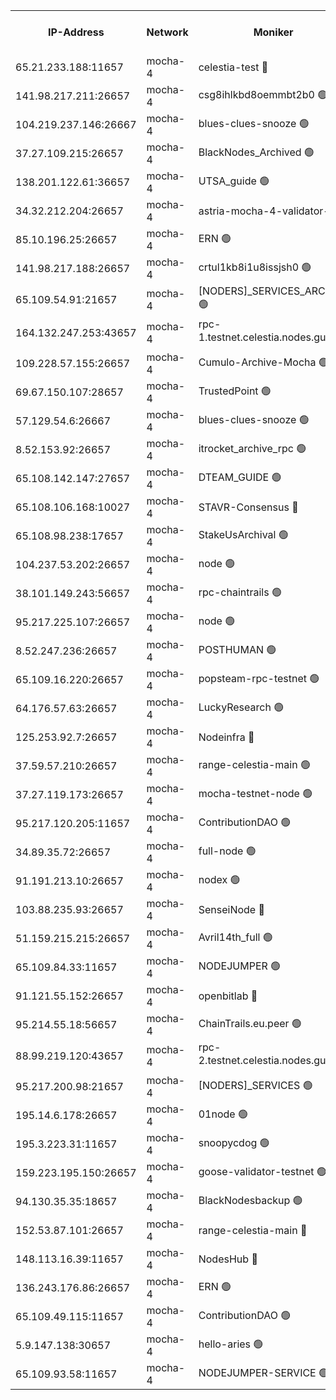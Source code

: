 


<table><tr><th>IP-Address</th><th>Network</th><th>Moniker</th><th>Latest Block Height</th><th>Earliest Block Height</th><th>Catching Up</th><th>Tx Index</th><th>Voting Power</th><th>Version</th><th>Scan Time</th></tr><tr><td>65.21.233.188:11657</td><td>mocha-4</td><td>celestia-test 🔴</td><td>4100603</td><td>0</td><td>False</td><td>on</td><td>1000010</td><td>3.2.0-mocha</td><td>2025-01-10T14:06:54.485877967UTC</td></tr><tr><td>141.98.217.211:26657</td><td>mocha-4</td><td>csg8ihlkbd8oemmbt2b0 🟢</td><td>4100572</td><td>1</td><td>False</td><td>on</td><td>0</td><td>3.2.0</td><td>2025-01-10T14:04:14.586934119UTC</td></tr><tr><td>104.219.237.146:26667</td><td>mocha-4</td><td>blues-clues-snooze 🟢</td><td>4100572</td><td>1</td><td>False</td><td>off</td><td>0</td><td>3.2.0-mocha</td><td>2025-01-10T14:04:15.311722735UTC</td></tr><tr><td>37.27.109.215:26657</td><td>mocha-4</td><td>BlackNodes_Archived 🟢</td><td>4100573</td><td>1</td><td>False</td><td>off</td><td>0</td><td>3.2.0</td><td>2025-01-10T14:04:23.835725623UTC</td></tr><tr><td>138.201.122.61:36657</td><td>mocha-4</td><td>UTSA_guide 🟢</td><td>4100574</td><td>1</td><td>False</td><td>on</td><td>0</td><td>3.2.0</td><td>2025-01-10T14:04:26.258560383UTC</td></tr><tr><td>34.32.212.204:26657</td><td>mocha-4</td><td>astria-mocha-4-validator-1 🔴</td><td>4100574</td><td>1</td><td>False</td><td>on</td><td>10509044</td><td>3.1.1</td><td>2025-01-10T14:04:26.571911941UTC</td></tr><tr><td>85.10.196.25:26657</td><td>mocha-4</td><td>ERN 🟢</td><td>4100575</td><td>1</td><td>False</td><td>on</td><td>0</td><td>3.2.0-mocha</td><td>2025-01-10T14:04:33.388878810UTC</td></tr><tr><td>141.98.217.188:26657</td><td>mocha-4</td><td>crtul1kb8i1u8issjsh0 🟢</td><td>4100578</td><td>1</td><td>False</td><td>on</td><td>0</td><td>3.2.0</td><td>2025-01-10T14:04:46.336398706UTC</td></tr><tr><td>65.109.54.91:21657</td><td>mocha-4</td><td>[NODERS]_SERVICES_ARCHIVE 🟢</td><td>4100583</td><td>1</td><td>False</td><td>on</td><td>0</td><td>3.2.0-mocha</td><td>2025-01-10T14:05:11.728217349UTC</td></tr><tr><td>164.132.247.253:43657</td><td>mocha-4</td><td>rpc-1.testnet.celestia.nodes.guru 🟢</td><td>4100586</td><td>1</td><td>False</td><td>on</td><td>0</td><td>3.0.2</td><td>2025-01-10T14:05:26.560661742UTC</td></tr><tr><td>109.228.57.155:26657</td><td>mocha-4</td><td>Cumulo-Archive-Mocha 🟢</td><td>4100588</td><td>1</td><td>False</td><td>on</td><td>0</td><td>3.2.0-mocha</td><td>2025-01-10T14:05:40.043024666UTC</td></tr><tr><td>69.67.150.107:28657</td><td>mocha-4</td><td>TrustedPoint 🟢</td><td>4100589</td><td>1</td><td>False</td><td>on</td><td>0</td><td>3.2.0</td><td>2025-01-10T14:05:42.840256933UTC</td></tr><tr><td>57.129.54.6:26667</td><td>mocha-4</td><td>blues-clues-snooze 🟢</td><td>4100590</td><td>1</td><td>False</td><td>off</td><td>0</td><td>3.2.0-mocha</td><td>2025-01-10T14:05:47.628419504UTC</td></tr><tr><td>8.52.153.92:26657</td><td>mocha-4</td><td>itrocket_archive_rpc 🟢</td><td>4100595</td><td>1</td><td>False</td><td>on</td><td>0</td><td>3.2.0</td><td>2025-01-10T14:06:12.809760237UTC</td></tr><tr><td>65.108.142.147:27657</td><td>mocha-4</td><td>DTEAM_GUIDE 🟢</td><td>4100598</td><td>1</td><td>False</td><td>on</td><td>0</td><td>3.2.0</td><td>2025-01-10T14:06:30.285965155UTC</td></tr><tr><td>65.108.106.168:10027</td><td>mocha-4</td><td>STAVR-Consensus 🔴</td><td>4100603</td><td>1</td><td>False</td><td>on</td><td>102504</td><td>3.2.0-mocha</td><td>2025-01-10T14:06:51.730409216UTC</td></tr><tr><td>65.108.98.238:17657</td><td>mocha-4</td><td>StakeUsArchival 🟢</td><td>4100604</td><td>1</td><td>False</td><td>off</td><td>0</td><td>3.2.0</td><td>2025-01-10T14:06:57.216506976UTC</td></tr><tr><td>104.237.53.202:26657</td><td>mocha-4</td><td>node 🟢</td><td>4100604</td><td>1</td><td>False</td><td>on</td><td>0</td><td>3.0.0-mocha</td><td>2025-01-10T14:07:00.499580902UTC</td></tr><tr><td>38.101.149.243:56657</td><td>mocha-4</td><td>rpc-chaintrails 🟢</td><td>4100605</td><td>1</td><td>False</td><td>on</td><td>0</td><td>3.2.0</td><td>2025-01-10T14:07:03.772200908UTC</td></tr><tr><td>95.217.225.107:26657</td><td>mocha-4</td><td>node 🟢</td><td>4100605</td><td>1</td><td>False</td><td>on</td><td>0</td><td>3.2.0-mocha</td><td>2025-01-10T14:07:04.552473106UTC</td></tr><tr><td>8.52.247.236:26657</td><td>mocha-4</td><td>POSTHUMAN 🟢</td><td>4100606</td><td>1</td><td>False</td><td>on</td><td>0</td><td>3.2.0</td><td>2025-01-10T14:07:09.830440156UTC</td></tr><tr><td>65.109.16.220:26657</td><td>mocha-4</td><td>popsteam-rpc-testnet 🟢</td><td>4100610</td><td>1</td><td>False</td><td>on</td><td>0</td><td>3.2.0-mocha</td><td>2025-01-10T14:07:27.548875869UTC</td></tr><tr><td>64.176.57.63:26657</td><td>mocha-4</td><td>LuckyResearch 🟢</td><td>4100579</td><td>1582001</td><td>False</td><td>off</td><td>0</td><td>3.2.0</td><td>2025-01-10T14:04:55.018564381UTC</td></tr><tr><td>125.253.92.7:26657</td><td>mocha-4</td><td>Nodeinfra 🔴</td><td>4100579</td><td>2070001</td><td>False</td><td>on</td><td>500001</td><td>3.2.0</td><td>2025-01-10T14:04:53.758583405UTC</td></tr><tr><td>37.59.57.210:26657</td><td>mocha-4</td><td>range-celestia-main 🟢</td><td>4100613</td><td>2589477</td><td>False</td><td>off</td><td>0</td><td>3.0.0-mocha</td><td>2025-01-10T14:07:47.845035487UTC</td></tr><tr><td>37.27.119.173:26657</td><td>mocha-4</td><td>mocha-testnet-node 🟢</td><td>4100603</td><td>2631379</td><td>False</td><td>on</td><td>0</td><td>3.1.1-mocha</td><td>2025-01-10T14:06:51.375846120UTC</td></tr><tr><td>95.217.120.205:11657</td><td>mocha-4</td><td>ContributionDAO 🟢</td><td>4100605</td><td>2723055</td><td>False</td><td>on</td><td>0</td><td>3.1.1</td><td>2025-01-10T14:07:02.954764418UTC</td></tr><tr><td>34.89.35.72:26657</td><td>mocha-4</td><td>full-node 🟢</td><td>3140052</td><td>2766149</td><td>False</td><td>on</td><td>0</td><td>2.1.2</td><td>2025-01-10T14:07:14.260376769UTC</td></tr><tr><td>91.191.213.10:26657</td><td>mocha-4</td><td>nodex 🟢</td><td>4100586</td><td>2954501</td><td>False</td><td>off</td><td>0</td><td>3.2.0</td><td>2025-01-10T14:05:27.177545590UTC</td></tr><tr><td>103.88.235.93:26657</td><td>mocha-4</td><td>SenseiNode 🔴</td><td>4100590</td><td>2968001</td><td>False</td><td>off</td><td>100007</td><td>3.2.0-mocha</td><td>2025-01-10T14:05:48.800993395UTC</td></tr><tr><td>51.159.215.215:26657</td><td>mocha-4</td><td>Avril14th_full 🟢</td><td>4100597</td><td>3022001</td><td>False</td><td>on</td><td>0</td><td>3.2.0</td><td>2025-01-10T14:06:21.712513147UTC</td></tr><tr><td>65.109.84.33:11657</td><td>mocha-4</td><td>NODEJUMPER 🟢</td><td>4100605</td><td>3214501</td><td>False</td><td>off</td><td>0</td><td>3.0.0-mocha</td><td>2025-01-10T14:07:04.182893414UTC</td></tr><tr><td>91.121.55.152:26657</td><td>mocha-4</td><td>openbitlab 🔴</td><td>4100577</td><td>3219298</td><td>False</td><td>off</td><td>501058</td><td>3.1.1</td><td>2025-01-10T14:04:41.879950296UTC</td></tr><tr><td>95.214.55.18:56657</td><td>mocha-4</td><td>ChainTrails.eu.peer 🟢</td><td>4100574</td><td>3249501</td><td>False</td><td>on</td><td>0</td><td>3.2.0</td><td>2025-01-10T14:04:29.025783272UTC</td></tr><tr><td>88.99.219.120:43657</td><td>mocha-4</td><td>rpc-2.testnet.celestia.nodes.guru 🟢</td><td>4100602</td><td>3385396</td><td>False</td><td>on</td><td>0</td><td>3.2.0-mocha</td><td>2025-01-10T14:06:46.970371844UTC</td></tr><tr><td>95.217.200.98:21657</td><td>mocha-4</td><td>[NODERS]_SERVICES 🟢</td><td>4100571</td><td>3453468</td><td>False</td><td>on</td><td>0</td><td>3.2.0-mocha</td><td>2025-01-10T14:04:14.182923067UTC</td></tr><tr><td>195.14.6.178:26657</td><td>mocha-4</td><td>01node 🟢</td><td>4100596</td><td>3487525</td><td>False</td><td>on</td><td>0</td><td>3.2.0</td><td>2025-01-10T14:06:19.345447771UTC</td></tr><tr><td>195.3.223.31:11657</td><td>mocha-4</td><td>snoopycdog 🟢</td><td>4100611</td><td>3521501</td><td>False</td><td>off</td><td>0</td><td>3.0.2</td><td>2025-01-10T14:07:37.278517100UTC</td></tr><tr><td>159.223.195.150:26657</td><td>mocha-4</td><td>goose-validator-testnet 🟢</td><td>4100610</td><td>3850501</td><td>False</td><td>on</td><td>0</td><td>3.2.0</td><td>2025-01-10T14:07:30.736605290UTC</td></tr><tr><td>94.130.35.35:18657</td><td>mocha-4</td><td>BlackNodesbackup 🟢</td><td>4100616</td><td>3858501</td><td>False</td><td>on</td><td>0</td><td>3.0.0-mocha</td><td>2025-01-10T14:07:58.929783891UTC</td></tr><tr><td>152.53.87.101:26657</td><td>mocha-4</td><td>range-celestia-main 🔴</td><td>4100605</td><td>3860851</td><td>False</td><td>off</td><td>100001</td><td>3.2.0</td><td>2025-01-10T14:07:04.844228974UTC</td></tr><tr><td>148.113.16.39:11657</td><td>mocha-4</td><td>NodesHub 🔴</td><td>4100591</td><td>3979657</td><td>False</td><td>on</td><td>107152</td><td>3.2.0</td><td>2025-01-10T14:05:53.744389662UTC</td></tr><tr><td>136.243.176.86:26657</td><td>mocha-4</td><td>ERN 🟢</td><td>4100604</td><td>4076501</td><td>False</td><td>off</td><td>0</td><td>3.2.0-mocha</td><td>2025-01-10T14:06:59.572033274UTC</td></tr><tr><td>65.109.49.115:11657</td><td>mocha-4</td><td>ContributionDAO 🟢</td><td>4100589</td><td>4093483</td><td>False</td><td>off</td><td>0</td><td>3.1.1</td><td>2025-01-10T14:05:43.235598337UTC</td></tr><tr><td>5.9.147.138:30657</td><td>mocha-4</td><td>hello-aries 🟢</td><td>4100588</td><td>4096501</td><td>False</td><td>off</td><td>0</td><td>3.2.0</td><td>2025-01-10T14:05:35.586650181UTC</td></tr><tr><td>65.109.93.58:11657</td><td>mocha-4</td><td>NODEJUMPER-SERVICE 🟢</td><td>4100616</td><td>4098400</td><td>False</td><td>off</td><td>0</td><td>3.0.0-mocha</td><td>2025-01-10T14:07:58.625104231UTC</td></tr></table>